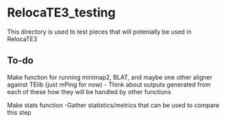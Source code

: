 # RelocaTE3_testing

This directory is used to test pieces that will potenially be used in RelocaTE3



## To-do

Make function for running minimap2, BLAT, and maybe one other aligner against TElib (just mPing for now)
    - Think about outputs generated from each of these how they will be handled by other functions

Make stats function
    -Gather statistics/metrics that can be used to compare this step

